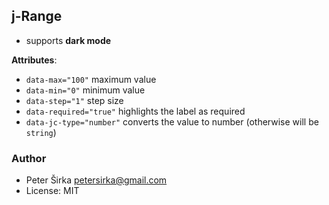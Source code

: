 ## j-Range

- supports __dark mode__

__Attributes__:
- `data-max="100"` maximum value
- `data-min="0"` minimum value
- `data-step="1"` step size
- `data-required="true"` highlights the label as required
- `data-jc-type="number"` converts the value to number (otherwise will be `string`)

### Author

- Peter Širka <petersirka@gmail.com>
- License: MIT